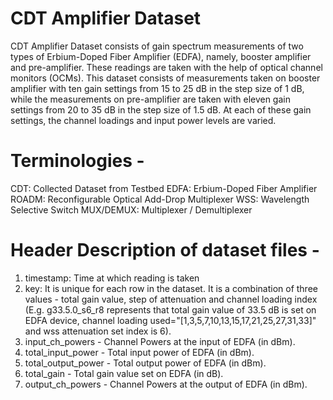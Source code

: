# CDT Amplifier Dataset
CDT Amplifier Dataset consists of gain spectrum measurements of two types of Erbium-Doped Fiber Amplifier (EDFA), namely, booster amplifier and pre-amplifier. These readings are taken with the help of optical channel monitors (OCMs). This dataset consists of measurements taken on booster amplifier with ten gain settings from 15 to 25 dB in the step size of 1 dB, while the measurements on pre-amplifier are taken with eleven gain settings from 20 to 35 dB in the step size of 1.5 dB. At each of these gain settings, the channel loadings and input power levels are varied.

# Terminologies -
CDT: Collected Dataset from Testbed
EDFA: Erbium-Doped Fiber Amplifier
ROADM: Reconfigurable Optical Add-Drop Multiplexer
WSS: Wavelength Selective Switch
MUX/DEMUX: Multiplexer / Demultiplexer

# Header Description of dataset files -
1. timestamp: Time at which reading is taken
2. key: It is unique for each row in the dataset. It is a combination of three values - total gain value, step of attenuation and channel loading index (E.g. g33.5.0_s6_r8 represents that total gain value of 33.5 dB is set on EDFA device, channel loading used="[1,3,5,7,10,13,15,17,21,25,27,31,33]" and wss attenuation set index is 6).
3. input_ch_powers - Channel Powers at the input of EDFA (in dBm).
4. total_input_power - Total input power of EDFA (in dBm).
5. total_output_power - Total output power of EDFA (in dBm).
6. total_gain - Total gain value set on EDFA (in dB).
7. output_ch_powers - Channel Powers at the output of EDFA (in dBm).
